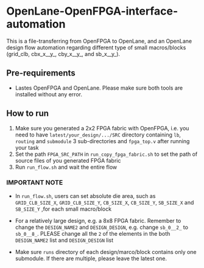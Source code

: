 # OpenLane-OpenFPGA-interface-automation
This is a file-transferring from OpenFPGA to OpenLane, and an OpenLane design flow automation regarding different type of small macros/blocks (grid_clb, cbx_x__y_, cby_x__y_, and sb_x__y_).

## Pre-requirements 
* Lastes OpenFPGA and OpenLane. Please make sure both tools are installed without any error.

## How to run
1. Make sure you generated a 2x2 FPGA fabric with OpenFPGA, i.e. you need to have `latest/your_design/.../SRC` directory containing `lb`, `routing` and `submodule` 3 sub-directories and `fpga_top.v` after running your task
2. Set the path `FPGA_SRC_PATH` in `run_copy_fpga_fabric.sh` to set the path of source files of you generated FPGA fabric
3. Run `run_flow.sh` and wait the entire flow

### IMPORTANT NOTE
* In `run_flow.sh`, users can set absolute die area, such as `GRID_CLB_SIZE_X`, `GRID_CLB_SIZE_Y`, `CB_SIZE_X`, `CB_SIZE_Y`, `SB_SIZE_X` and `SB_SIZE_Y` ,for each small macro/block

* For a relatively large design, e.g. a 8x8 FPGA fabric. Remember to change the `DESIGN_NAME2` and `DESIGN_DESIGN`, e.g. change `sb_0__2_` to `sb_0__8_`. PLEASE change all the `2` of the elements in the both `DESIGN_NAME2` list and `DESIGN_DESIGN` list

* Make sure `runs` directory of each design/marco/block contains only one submodule. If there are multiple, please leave the latest one.
